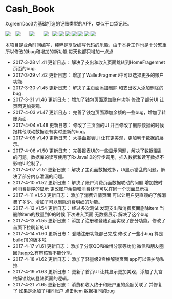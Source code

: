 # Cash_Book
以greenDao3为基础打造的记账类型的APP，类似于口袋记账。



![](https://github.com/liuwen370494581/Cash_Book/blob/master/image/S70413-173614_%E5%89%AF%E6%9C%AC.jpg)    ![](https://github.com/liuwen370494581/Cash_Book/blob/master/image/IMG_1257_%E5%89%AF%E6%9C%AC.jpg)       ![](https://github.com/liuwen370494581/Cash_Book/blob/master/image/IMG_1258_%E5%89%AF%E6%9C%AC.jpg)       ![](https://github.com/liuwen370494581/Cash_Book/blob/master/image/IMG_1259_%E5%89%AF%E6%9C%AC.jpg)       ![](https://github.com/liuwen370494581/Cash_Book/blob/master/image/S70413-172347_%E5%89%AF%E6%9C%AC.jpg)  ![](https://github.com/liuwen370494581/Cash_Book/blob/master/image/S70413-173614_%E5%89%AF%E6%9C%AC.jpg)  ![](https://github.com/liuwen370494581/Cash_Book/blob/master/image/S70413-172515_%E5%89%AF%E6%9C%AC.jpg)  ![](https://github.com/liuwen370494581/Cash_Book/blob/master/image/S70413-172358_%E5%89%AF%E6%9C%AC.jpg)  ![](https://github.com/liuwen370494581/Cash_Book/blob/master/image/S70413-172406_%E5%89%AF%E6%9C%AC.jpg)  ![](https://github.com/liuwen370494581/Cash_Book/blob/master/image/S70413-172457_%E5%89%AF%E6%9C%AC.jpg)  ![](https://github.com/liuwen370494581/Cash_Book/blob/master/image/IMG_1424_%E5%89%AF%E6%9C%AC.jpg)    



本项目是业余时间编写，纯粹是享受编写代码的乐趣，由于本身工作也是十分繁重 
所以修改的bug和增加的新功能 每天也都只增加一点点 
* 2017-3-28 v1.41 更新日志： 解决了支出和收入页面跳转到HomeFragemnet页面的bug.
* 2017-3-29 v1.42 更新日志： 增加了WalletFragment中可以选择更多的账户功能.
* 2017-3-30 v1.45 更新日志： 解决了主页面添加删除 和支出收入添加删除的bug.
* 2017-3-31 v1.46 更新日志： 增加了钱包页面添加账户功能 修改了部分UI 让页面更加美观.
* 2017-4-03 v1.47 更新日志： 完善了钱包页面添加余额的一些bug，增加了转账页面.
* 2017-4-04 v1.48 更新日志： 修改了主页面的UI 并且修改了删除数据的时候报其他联动数据没有实时更新的bug。
* 2017-4-05 v1.49 更新日志： 大换血报表Ui 让其更美观，更加利于数据的展示。
* 2017-4-06 v1.50 更新日志： 完善报表UI的一些显示问题，解决了数据混乱的问题。数据库的读写使用了RxJava1.0的异步调用，插入数据和读写数据不影响UI绘制了。
* 2017-4-07 v1.51 更新日志：	解决了主页面数据过多，Ui显示错乱的问题。解决了部分内存泄漏的问题。
* 2017-4-10 v1.52 更新日志： 解决了账户消费页面数据联动的问题 增加按时间消费排序的显示 更改账户余额和消费终于可以在同一个页面显示拉
* 2017-4-11 v1.53 更新日志： 添加了消费详情页面 可以让用户更直观的了解消费了多少。增加了可以删除消费明细的功能。
* 2017-4-12 v1.54 更新日志： 经过多次测试 发现支出和消费页面删除item  当删除item的数量到0的时候 下次进入页面 无数据展示 解决了这个bug
* 2017-4-13 v1.55 更新日志： 添加了注册和登陆页面实现了部分功能。修改了首页下拉刷新的UI
* 2017-4-14 v1.60 更新日志： 登陆注册功能都已完成  修改了一些小bug 算是build(1)的版本啦 
* 2017-4-17 v1.61 更新日志： 添加了分享QQ和微博分享等功能 微信和朋友圈因为app么有审核暂不能分享。
* 2017-4-18 v1.62 更新日志： 添加了轻量级9宫格解锁页面 app可以保护隐私拉.
* 2017-4-19 v1.63 更新日志： 更新了首页UI 让其显示更加美观，添加了九宫格解锁跳转登陆页面的逻辑。
* 2017-4-21 v1.65 更新日志： 消费和收入终于和账户里的余额关联了 并修复了 如果是添加了相同账户 点击item 数据相同的bug 
